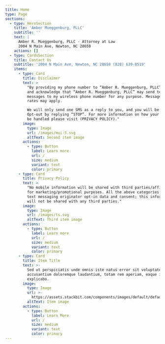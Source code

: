 ```yaml
---
title: Home
type: Page
sections:
  - type: HeroSection
    title: 'Amber Mueggenburg, PLLC'
    subtitle: ''
    text: |
      Amber R. Mueggenburg, PLLC - Attorney at Law
      2004 N Main Ave, Newton, NC 28658
    actions: []
  - type: CardsSection
    title: Contact Us
    subtitle: '2004 N Main Ave, Newton, NC 28658 (828) 639-8519'
    items:
      - type: Card
        title: Disclaimer
        text: >
          "By providing my phone number to “Amber R. Mueggenburg, PLLC”, I agree
          and acknowledge that “Amber R. Mueggenburg, PLLC” may send text
          messages to my wireless phone number for any purpose. Message and data
          rates may apply.

          We will only send one SMS as a reply to you, and you will be able to
          Opt-out by replying “STOP”. For more information on how your data will
          be handled please visit (PRIVACY POLICY)."
        image:
          type: Image
          url: /images/mui-5.svg
          altText: Second item image
        actions:
          - type: Button
            label: Learn more
            url: /
            size: medium
            variant: text
            color: primary
      - type: Card
        title: Privacy Policy
        text: >
          "No mobile information will be shared with third parties/affiliates
          for marketing/promotional purposes. All the above categories exclude
          text messaging originator opt-in data and consent; this information
          will not be shared with any third parties."
        image:
          type: Image
          url: /images/ts.svg
          altText: Third item image
        actions:
          - type: Button
            label: Learn more
            url: /
            size: medium
            variant: text
            color: primary
      - type: Card
        title: Item Title
        text: >-
          Sed ut perspiciatis unde omnis iste natus error sit voluptatem
          accusantium doloremque laudantium, totam rem aperiam, eaque ipsa quae.
          explicabo.
        image:
          type: Image
          url: >-
            https://assets.stackbit.com/components/images/default/default-image.png
          altText: Item image
        actions:
          - type: Button
            label: Learn More
            url: /
            size: medium
            variant: text
            color: primary
---
```

